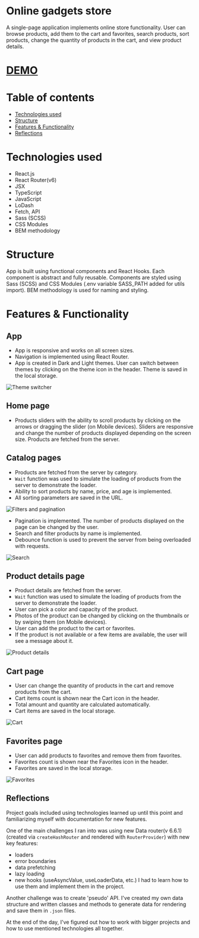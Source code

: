 # Online gadgets store
A single-page application implements online store functionality. User can browse products, add them to the cart and favorites, search products, sort products, change the quantity of products in the cart, and view product details.

# [DEMO](https://anastasiia-tilikina.github.io/react_phone-catalog/)

# Table of contents
- [Technologies used](#technologies-used)
- [Structure](#structure)
- [Features & Functionality](#features--functionality)
- [Reflections](#reflections)

# Technologies used
- React.js
- React Router(v6)
- JSX
- TypeScript
- JavaScript
- LoDash
- Fetch, API
- Sass (SCSS)
- CSS Modules
- BEM methodology

# Structure
App is built using functional components and React Hooks.
Each component is abstract and fully reusable. Components are styled using Sass (SCSS) and CSS Modules (.env variable SASS_PATH added for utils import).
BEM methodology is used for naming and styling.

# Features & Functionality

## App 
- App is responsive and works on all screen sizes.
- Navigation is implemented using React Router.
- App is created in Dark and Light themes. User can switch between themes by clicking on the theme icon in the header. Theme is saved in the local storage.

![Theme switcher](./READEMEimg/theme_switcher.gif)
## Home page
- Products sliders with the ability to scroll products by clicking on the arrows or dragging the slider (on Mobile devices). Sliders are responsive and change the number of products displayed depending on the screen size. Products are fetched from the server.

## Catalog pages
- Products are fetched from the server by category.
- `Wait` function was used to simulate the loading of products from the server to demonstrate the loader.
- Ability to sort products by name, price, and age is implemented.
- All sorting parameters are saved in the URL.

![Filters and pagination](./READEMEimg/catalog_filters_pagination.gif)

- Pagination is implemented. The number of products displayed on the page can be changed by the user.
- Search and filter products by name is implemented.
- Debounce function is used to prevent the server from being overloaded with requests.

![Search](./READEMEimg/search.gif)

## Product details page
- Product details are fetched from the server.
- `Wait` function was used to simulate the loading of products from the server to demonstrate the loader.
- User can pick a color and capacity of the product.
- Photos of the product can be changed by clicking on the thumbnails or by swiping them (on Mobile devices).
- User can add the product to the cart or favorites.
- If the product is not available or a few items are available, the user will see a message about it.

![Product details](./READEMEimg/details_page.gif)

## Cart page
- User can change the quantity of products in the cart and remove products from the cart.
- Cart items count is shown near the Cart icon in the header.
- Total amount and quantity are calculated automatically.
- Cart items are saved in the local storage.

![Cart](./READEMEimg/cart.gif)

## Favorites page
- User can add products to favorites and remove them from favorites.
- Favorites count is shown near the Favorites icon in the header.
- Favorites are saved in the local storage.

![Favorites](./READEMEimg/favorites.gif)

## Reflections
Project goals included using technologies learned up until this point and familiarizing myself with documentation for new features.

One of the main challenges I ran into was using new Data router(v 6.6.1) (created via `createHashRouter` and rendered with `RouterProvider`) with new key features:
 - loaders
 - error boundaries
 - data prefetching
 - lazy loading
 - new hooks (useAsyncValue, useLoaderData, etc.)
 I had to learn how to use them and implement them in the project.

 Another challenge was to create 'pseudo' API. I've created my own data structure and written classes and methods to generate data for rendering and save them in `.json` files.

 At the end of the day, I've figured out how to work with bigger projects and how to use mentioned technologies all together.
